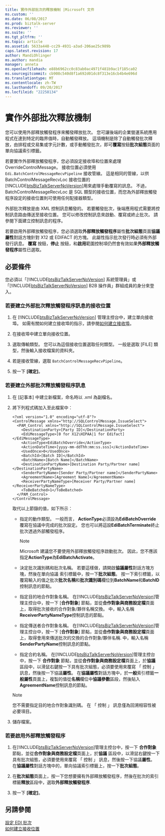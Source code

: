 ```yaml
---
title: 實作外部批次的釋放機制 |Microsoft 文件
ms.custom: ''
ms.date: 06/08/2017
ms.prod: biztalk-server
ms.reviewer: ''
ms.suite: ''
ms.tgt_pltfrm: ''
ms.topic: article
ms.assetid: 5633a448-cc29-4931-a3ad-206ae25c989b
caps.latest.revision: 17
author: MandiOhlinger
ms.author: mandia
manager: anneta
ms.openlocfilehash: e88b6962cc0c83ab0ac4971f481b9ac1f185ca02
ms.sourcegitcommit: cb908c540d8f1a692d01dc8f313e16cb4b4e696d
ms.translationtype: MT
ms.contentlocale: zh-TW
ms.lasthandoff: 09/20/2017
ms.locfileid: "22258134"
---
```

# <a name="implementing-an-external-batch-release-mechanism"></a>實作外部批次釋放機制
您可以使用外部釋放觸發程序來觸發釋放批次。 您可讓後端的企業營運系統應用程式在達到特定的臨界值時，自動觸發釋放。 這項機制是除了自動觸發批次釋放，由排程或交易集或字元計數，或手動觸發批次，即可**覆寫**按鈕**批次組態**頁面的單向協議索引標籤。  
  
 若要實作外部釋放觸發程序，您必須設定接收埠和位置來處理 OverrideControlMessage。 接收位置必須使用 `Edi.BatchControlMessageRecvPipeline` 接收管線。 這是相同的管線，以供 BatchControlMessageRecvLoc 接收位置的[!INCLUDE[btsBizTalkServerNoVersion](../includes/btsbiztalkservernoversion-md.md)]用來處理手動覆寫的訊息。 不過，BatchControlMessageRecvLoc 是 SQL 類型的接收位置，而您為外部釋放觸發程序設定的接收位置則可使用任何配接器類型。  
  
 外部批次釋放是由 XML 控制訊息觸發的。 若要觸發批次，後端應用程式需要將控制訊息路由傳送至接收位置。 您可以修改控制訊息來啟動、覆寫或終止批次。 請參閱下面建立控制訊息的程序。  
  
 若要啟用外部釋放觸發程序，您必須選取**外部釋放觸發程序**屬性**批次組態**頁面**協議屬性**對話方塊針對 X12 或 EDIFACT 的方塊。 此屬性指示批次發行時必須有外部發行訊息。 **覆寫** 按鈕，**停止** 按鈕，和**啟用**範圍控制項仍然會有效如果**外部釋放觸發程序**屬性已選取。  
  
## <a name="prerequisites"></a>必要條件  
 您必須以「[!INCLUDE[btsBizTalkServerNoVersion](../includes/btsbiztalkservernoversion-md.md)] 系統管理員」或「[!INCLUDE[btsBizTalkServerNoVersion](../includes/btsbiztalkservernoversion-md.md)] B2B 操作員」群組成員的身分來登入。  
  
### <a name="to-create-a-receive-location-for-the-external-batch-release-trigger-message"></a>若要建立外部批次釋放觸發程序訊息的接收位置  
  
1.  在 [!INCLUDE[btsBizTalkServerNoVersion](../includes/btsbiztalkservernoversion-md.md)] 管理主控台中，建立單向接收埠。 如需有關如何建立接收埠的指示，請參閱[如何建立接收埠](../core/how-to-create-a-receive-port.md)。  
  
2.  在接收埠中建立單向接收位置。  
  
3.  選取傳輸類型。 您可以為這個接收位置選取任何類型。 一般是選取 [FILE] 類型，然後輸入接收檔案的資料夾。  
  
4.  若是接收管線，選取 `BatchControlMessageRecvPipeline`。  
  
5.  按一下 **[確定]**。  
  
### <a name="to-create-the-external-batch-release-trigger-message"></a>若要建立外部批次釋放觸發程序訊息  
  
1.  在 [記事本] 中建立新檔案，命名時以 .xml 為副檔名。  
  
2.  將下列程式碼加入至此檔案中：  
  
    ```  
    <?xml version="1.0" encoding="utf-8"?>  
    <ControlMessage xmlns="http://SQLControlMessage.IssueSelect">  
      <PAM_Control xmlns="http://SQLControlMessage.IssueSelect">  
        <DestinationParty>[Party ID]</DestinationParty>  
        <EdiMessageType>[0 for X12\HIPAA|1 for Edifact]</EdiMessageType>  
        <ActionType>EdiBatchOverride</ActionType>  
        <ActionDateTime>[yyyy-mm-ddThh:mm:ss.sss]</ActionDateTime>  
        <UsedOnce>0</UsedOnce>  
        <BatchId>[Batch ID]</BatchId>  
        <BatchName>[Batch Name]</BatchName>  
        <DestinationPartyName>[Destination Party/Partner name]</DestinationPartyName>  
        <SenderPartyName>[Sender Party/Partner name]</SenderPartyName>  
        <AgreementName>[Agreement Name]</AgreementName>  
        <ReceiverPartyNameType>[Receiver Party/Partner name]</ReceiverPartyNameType>  
        <ToBeBatched>1</ToBeBatched>  
      </PAM_Control>  
    </ControlMessage>  
    ```  
  
     取代以上節錄的值，如下所示：  
  
    -   指定的動作類型。 一般而言， **ActionType**必須設為**EdiBatchOverride**覆寫在協議中完成的批次設定。 您也可以將這設**EdiBatchTerminate**終止批次透過外部觸發程序。  
  
        > [!NOTE]
        >  Microsoft 建議您不要使用外部釋放觸發程序啟動批次。 因此，您不應該指定**ActionType**為**EdiBatchActivate**。  
  
    -   決定批次識別碼和批次名稱。 若要這樣做，請開啟**協議屬性**對話方塊方塊，然後在單向協議 索引標籤中，按一下**批次組態**。 按一下索引標籤，以覆寫輸入的值之批次**批次名稱**和**批次識別碼**欄位到**BatchName**和**BatchID**控制訊息的節點。  
  
    -   指定目的地合作對象名稱。 在[!INCLUDE[btsBizTalkServerNoVersion](../includes/btsbiztalkservernoversion-md.md)]管理主控台中，按一下 [**合作對象**] 節點，並從**合作對象與商務設定檔**頁面上，取得批次接收的合作對象/夥伴名稱交換。 中，輸入名稱**ReceiverPartyNameType**控制訊息的節點。  
  
    -   指定傳送者合作對象名稱。 在[!INCLUDE[btsBizTalkServerNoVersion](../includes/btsbiztalkservernoversion-md.md)]管理主控台中，按一下 [**合作對象**] 節點，並從**合作對象與商務設定檔**頁面上，取得會用來傳送批次的交換的合作對象/夥伴名稱. 中，輸入名稱**SenderPartyName**控制訊息的節點。  
  
    -   指定合約名稱。 在[!INCLUDE[btsBizTalkServerNoVersion](../includes/btsbiztalkservernoversion-md.md)]管理主控台中，按一下 **合作對象** 節點，並從**合作對象與商務設定檔**頁面上，於**協議** 區段中，以滑鼠右鍵按一下具有批次組態，必須要使用來覆寫 「 控制 」 訊息，然後按一下協議**屬性**。 在**協議屬性**對話方塊中，於**一般**索引標籤**一般屬性**頁面上，複製的值從**名稱**欄位中**協議參數**區段，然後貼入**AgreementName**控制訊息的節點。  
  
    > [!NOTE]
    >  您不需要指定目的地合作對象識別碼。 在 「 控制 」 訊息僅為回溯相容性被必要項目。  
  
3.  儲存檔案。  
  
### <a name="to-enable-the-external-release-trigger"></a>若要啟用外部釋放觸發程序  
  
1.  在[!INCLUDE[btsBizTalkServerNoVersion](../includes/btsbiztalkservernoversion-md.md)]管理主控台中，按一下 **合作對象** 節點，並從**合作對象與商務設定檔**頁面上，於**協議** 區段中，以滑鼠右鍵按一下具有批次組態，必須要使用來覆寫 「 控制 」 訊息，然後按一下協議**屬性**。 在**協議屬性**對話方塊中的，單向協議索引標籤上，按一下**批次組態**。  
  
2.  在**批次組態**頁面上，按一下您想要擁有外部釋放觸發程序，然後在批次的索引標籤**釋放**區段中，選取**外部釋放觸發程序**.  
  
3.  按一下 **[確定]**。  
  
## <a name="see-also"></a>另請參閱  
 [設定 EDI 批次](../core/configuring-edi-batches.md)   
 [如何建立接收位置](../core/how-to-create-a-receive-location.md)